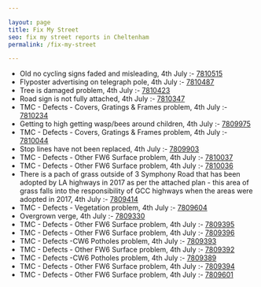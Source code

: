 ```yaml
---

layout: page
title: Fix My Street
seo: fix my street reports in Cheltenham
permalink: /fix-my-street

---
```


<!-- fix_marker starts -->

- Old no cycling signs faded and misleading, 4th July :- [7810515](https://www.fixmystreet.com/report/7810515)
- Flyposter advertising on telegraph pole, 4th July :- [7810487](https://www.fixmystreet.com/report/7810487)
- Tree is damaged problem, 4th July :- [7810423](https://www.fixmystreet.com/report/7810423)
- Road sign is not fully attached, 4th July :- [7810347](https://www.fixmystreet.com/report/7810347)
- TMC - Defects - Covers, Gratings & Frames problem, 4th July :- [7810234](https://www.fixmystreet.com/report/7810234)
- Getting to high getting wasp/bees around children, 4th July :- [7809975](https://www.fixmystreet.com/report/7809975)
- TMC - Defects - Covers, Gratings & Frames problem, 4th July :- [7810044](https://www.fixmystreet.com/report/7810044)
- Stop lines have not been replaced, 4th July :- [7809903](https://www.fixmystreet.com/report/7809903)
- TMC - Defects - Other FW6  Surface problem, 4th July :- [7810037](https://www.fixmystreet.com/report/7810037)
- TMC - Defects - Other FW6  Surface problem, 4th July :- [7810036](https://www.fixmystreet.com/report/7810036)
- There is a pach of grass outside of 3 Symphony Road that has been adopted by LA highways in 2017 as per the attached plan - this area of grass falls into the responsibility of GCC highways when the areas were adopted in 2017, 4th July :- [7809414](https://www.fixmystreet.com/report/7809414)
- TMC - Defects - Vegetation problem, 4th July :- [7809604](https://www.fixmystreet.com/report/7809604)
- Overgrown verge, 4th July :- [7809330](https://www.fixmystreet.com/report/7809330)
- TMC - Defects - Other FW6  Surface problem, 4th July :- [7809395](https://www.fixmystreet.com/report/7809395)
- TMC - Defects - Other FW6  Surface problem, 4th July :- [7809396](https://www.fixmystreet.com/report/7809396)
- TMC - Defects -CW6 Potholes  problem, 4th July :- [7809393](https://www.fixmystreet.com/report/7809393)
- TMC - Defects - Other FW6  Surface problem, 4th July :- [7809392](https://www.fixmystreet.com/report/7809392)
- TMC - Defects -CW6 Potholes  problem, 4th July :- [7809389](https://www.fixmystreet.com/report/7809389)
- TMC - Defects - Other FW6  Surface problem, 4th July :- [7809394](https://www.fixmystreet.com/report/7809394)
- TMC - Defects - Other FW6  Surface problem, 4th July :- [7809601](https://www.fixmystreet.com/report/7809601)

<!-- fix_marker ends -->